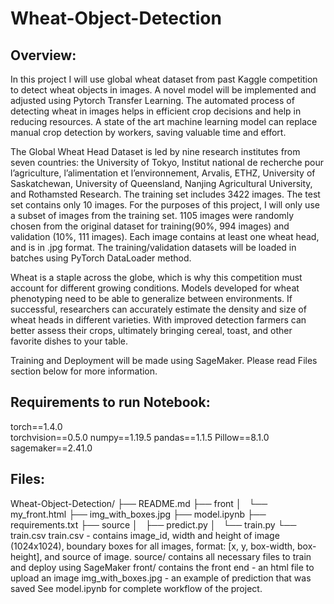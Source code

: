 # Wheat-Object-Detection

## Overview:
  In this project I will use global wheat dataset from past Kaggle competition to detect wheat objects in images. A novel model will be implemented and adjusted using Pytorch Transfer Learning. The automated process of detecting wheat in images helps in efficient crop decisions and help in reducing resources. A state of the art machine learning model can replace manual crop detection by workers, saving valuable time and effort.
    
  The Global Wheat Head Dataset is led by nine research institutes from seven countries: the University of Tokyo, Institut national de recherche pour l’agriculture, l’alimentation et l’environnement, Arvalis, ETHZ, University of Saskatchewan, University of Queensland, Nanjing Agricultural University, and Rothamsted Research. The training set includes 3422 images. The test set contains only 10 images. For the purposes of this project, I will only use a subset of images from the training set. 1105 images were randomly chosen from the original dataset for training(90%, 994 images) and validation (10%, 111 images). Each image contains at least one wheat head, and is in .jpg format. The training/validation datasets will be loaded in batches using PyTorch DataLoader method.
  
  Wheat is a staple across the globe, which is why this competition must account for different growing conditions. Models developed for wheat phenotyping need to be able to generalize between environments. If successful, researchers can accurately estimate the density and size of wheat heads in different varieties. With improved detection farmers can better assess their crops, ultimately bringing cereal, toast, and other favorite dishes to your table.
  
  Training and Deployment will be made using SageMaker. Please read Files section below for more information.

## Requirements to run Notebook:
torch==1.4.0 <br>
torchvision==0.5.0
numpy==1.19.5
pandas==1.1.5
Pillow==8.1.0
sagemaker==2.41.0

## Files:
Wheat-Object-Detection/
├── README.md
├── front
│   └── my_front.html
├── img_with_boxes.jpg
├── model.ipynb
├── requirements.txt
├── source
│   ├── predict.py
│   └── train.py
└── train.csv
train.csv - contains image_id, width and height of image (1024x1024), boundary boxes for all images, format: [x, y, box-width, box-height], and source of image.
source/ contains all necessary files to train and deploy using SageMaker
front/ contains the front end - an html file to upload an image 
img_with_boxes.jpg - an example of prediction that was saved
See model.ipynb for complete workflow of the project.




